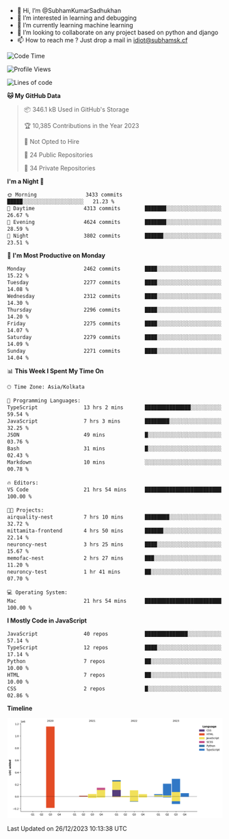 - 👋 Hi, I’m @SubhamKumarSadhukhan
- 👀 I’m interested in learning and debugging
- 🌱 I’m currently learning machine learning
- 💞️ I’m looking to collaborate on any project based on python and django
- 📫 How to reach me ?
      Just drop a mail in idiot@subhamsk.cf

<!---
SubhamKumarSadhukhan/SubhamKumarSadhukhan is a ✨ special ✨ repository because its `README.md` (this file) appears on your GitHub profile.
You can click the Preview link to take a look at your changes.
--->


<!--START_SECTION:waka-->
![Code Time](http://img.shields.io/badge/Code%20Time-1%2C786%20hrs-blue)

![Profile Views](http://img.shields.io/badge/Profile%20Views-0-blue)

![Lines of code](https://img.shields.io/badge/From%20Hello%20World%20I%27ve%20Written-2.4%20million%20lines%20of%20code-blue)

**🐱 My GitHub Data** 

> 📦 346.1 kB Used in GitHub's Storage 
 > 
> 🏆 10,385 Contributions in the Year 2023
 > 
> 🚫 Not Opted to Hire
 > 
> 📜 24 Public Repositories 
 > 
> 🔑 34 Private Repositories 
 > 
**I'm a Night 🦉** 

```text
🌞 Morning                3433 commits        █████░░░░░░░░░░░░░░░░░░░░   21.23 % 
🌆 Daytime                4313 commits        ███████░░░░░░░░░░░░░░░░░░   26.67 % 
🌃 Evening                4624 commits        ███████░░░░░░░░░░░░░░░░░░   28.59 % 
🌙 Night                  3802 commits        ██████░░░░░░░░░░░░░░░░░░░   23.51 % 
```
📅 **I'm Most Productive on Monday** 

```text
Monday                   2462 commits        ████░░░░░░░░░░░░░░░░░░░░░   15.22 % 
Tuesday                  2277 commits        ████░░░░░░░░░░░░░░░░░░░░░   14.08 % 
Wednesday                2312 commits        ████░░░░░░░░░░░░░░░░░░░░░   14.30 % 
Thursday                 2296 commits        ████░░░░░░░░░░░░░░░░░░░░░   14.20 % 
Friday                   2275 commits        ████░░░░░░░░░░░░░░░░░░░░░   14.07 % 
Saturday                 2279 commits        ████░░░░░░░░░░░░░░░░░░░░░   14.09 % 
Sunday                   2271 commits        ████░░░░░░░░░░░░░░░░░░░░░   14.04 % 
```


📊 **This Week I Spent My Time On** 

```text
🕑︎ Time Zone: Asia/Kolkata

💬 Programming Languages: 
TypeScript               13 hrs 2 mins       ███████████████░░░░░░░░░░   59.54 % 
JavaScript               7 hrs 3 mins        ████████░░░░░░░░░░░░░░░░░   32.25 % 
JSON                     49 mins             █░░░░░░░░░░░░░░░░░░░░░░░░   03.76 % 
Bash                     31 mins             █░░░░░░░░░░░░░░░░░░░░░░░░   02.43 % 
Markdown                 10 mins             ░░░░░░░░░░░░░░░░░░░░░░░░░   00.78 % 

🔥 Editors: 
VS Code                  21 hrs 54 mins      █████████████████████████   100.00 % 

🐱‍💻 Projects: 
airquality-nest          7 hrs 10 mins       ████████░░░░░░░░░░░░░░░░░   32.72 % 
mittamita-frontend       4 hrs 50 mins       ██████░░░░░░░░░░░░░░░░░░░   22.14 % 
neuroncy-nest            3 hrs 25 mins       ████░░░░░░░░░░░░░░░░░░░░░   15.67 % 
memofac-nest             2 hrs 27 mins       ███░░░░░░░░░░░░░░░░░░░░░░   11.20 % 
neuroncy-test            1 hr 41 mins        ██░░░░░░░░░░░░░░░░░░░░░░░   07.70 % 

💻 Operating System: 
Mac                      21 hrs 54 mins      █████████████████████████   100.00 % 
```

**I Mostly Code in JavaScript** 

```text
JavaScript               40 repos            ██████████████░░░░░░░░░░░   57.14 % 
TypeScript               12 repos            ████░░░░░░░░░░░░░░░░░░░░░   17.14 % 
Python                   7 repos             ██░░░░░░░░░░░░░░░░░░░░░░░   10.00 % 
HTML                     7 repos             ██░░░░░░░░░░░░░░░░░░░░░░░   10.00 % 
CSS                      2 repos             █░░░░░░░░░░░░░░░░░░░░░░░░   02.86 % 
```



**Timeline**

![Lines of Code chart](https://raw.githubusercontent.com/SubhamKumarSadhukhan/SubhamKumarSadhukhan/main/assets/bar_graph.png)


 Last Updated on 26/12/2023 10:13:38 UTC
<!--END_SECTION:waka-->
